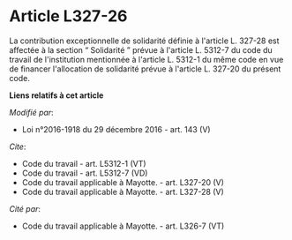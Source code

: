 # Article L327-26

La contribution exceptionnelle de solidarité définie à l'article L. 327-28 est affectée à la section “ Solidarité ” prévue à
l'article L. 5312-7 du code du travail de l'institution mentionnée à l'article L. 5312-1 du même code en vue de financer
l'allocation de solidarité prévue à l'article L. 327-20 du présent code.

**Liens relatifs à cet article**

_Modifié par_:

  - Loi n°2016-1918 du 29 décembre 2016 - art. 143 (V)

_Cite_:

  - Code du travail - art. L5312-1 (VT)
  - Code du travail - art. L5312-7 (VD)
  - Code du travail applicable à Mayotte. - art. L327-20 (V)
  - Code du travail applicable à Mayotte. - art. L327-28 (V)

_Cité par_:

  - Code du travail applicable à Mayotte. - art. L326-7 (VT)
